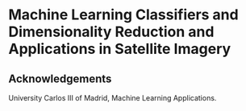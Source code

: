 # Machine Learning Classifiers and Dimensionality Reduction and Applications in Satellite Imagery

## Acknowledgements

University Carlos III of Madrid, Machine Learning Applications.
